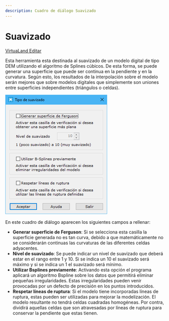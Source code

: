 ```yaml
---
description: Cuadro de diálogo Suavizado
---
```


# Suavizado

[VirtuaLand Editar](/mdtopx/fichas-de-herramientas/ficha-de-herramientas-virtualand/virtualand-editar.md)

Esta herramienta esta destinada al suavizado de un modelo digital de tipo DEM utilizando el algoritmo de Splines cúbicos. De esta forma, se puede generar una superficie que puede ser continua en la pendiente y en la curvatura. Según esto, los resultados de la interpolación sobre el modelo serán mejores que sobre modelos digitales que simplemente son uniones entre superficies independientes (triángulos o celdas).

![Cuadro de diálogo Suavizado](../../.gitbook/assets/image-113.png)

En este cuadro de diálogo aparecen los siguientes campos a rellenar:

* **Generar superficie de Ferguson**: Si se selecciona esta casilla la superficie generada no es tan curva, debido a que matemáticamente no se considerarán continuas las curvaturas de las diferentes celdas adyacentes.
* **Nivel de suavizado**: Se puede indicar un nivel de suavizado que deberá estar en el rango entre 1 y 10. Si se indica un 10 el suavizado será máximo y si se indica un 1 el suavizado será mínimo.
* **Utilizar Bsplines previamente**: Activando esta opción el programa aplicará un algoritmo Bspline sobre los datos que permitirá eliminar pequeñas irregularidades. Estas irregularidades pueden venir provocadas por un defecto de precisión en los puntos introducidos.
* **Respetar líneas de ruptura**: Si el modelo tiene incorporadas líneas de ruptura, estas pueden ser utilizadas para mejorar la modelización. El modelo resultante no tendrá celdas cuadradas homogéneas. Por contra, dividirá aquellas celdas que son atravesadas por líneas de ruptura para conservar la pendiente que estas tienen.
